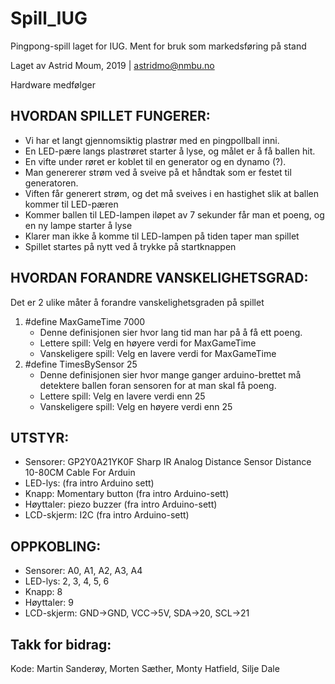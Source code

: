 # Spill_IUG
Pingpong-spill laget for IUG. Ment for bruk som markedsføring på stand

Laget av Astrid Moum, 2019 | astridmo@nmbu.no

Hardware medfølger

HVORDAN SPILLET FUNGERER:
-
- Vi har et langt gjennomsiktig plastrør med en pingpollball inni. 
- En LED-pære langs plastrøret starter å lyse, og målet er å få ballen hit.
- En vifte under røret er koblet til en generator og en dynamo (?). 
- Man genererer strøm ved å sveive på et håndtak som er festet til generatoren.
- Viften får generert strøm, og det må sveives i en hastighet slik at ballen kommer til LED-pæren
- Kommer ballen til LED-lampen iløpet av 7 sekunder får man et poeng, og en ny lampe starter å lyse
- Klarer man ikke å komme til LED-lampen på tiden taper man spillet
- Spillet startes på nytt ved å trykke på startknappen

HVORDAN FORANDRE VANSKELIGHETSGRAD:
-
Det er 2 ulike måter å forandre vanskelighetsgraden på spillet
1. #define MaxGameTime 7000
   - Denne definisjonen sier hvor lang tid man har på å få ett poeng.
   - Lettere spill: Velg en høyere verdi for MaxGameTime
   - Vanskeligere spill: Velg en lavere verdi for MaxGameTime
2. #define TimesBySensor 25
   - Denne definisjonen sier hvor mange ganger arduino-brettet må detektere ballen foran sensoren for at man skal få poeng. 
   - Lettere spill: Velg en lavere verdi enn 25
   - Vanskeligere spill: Velg en høyere verdi enn 25

UTSTYR:
- 
- Sensorer: GP2Y0A21YK0F Sharp IR Analog Distance Sensor Distance 10-80CM Cable For Arduin
- LED-lys: (fra intro Arduino sett)
- Knapp: Momentary button (fra intro Arduino-sett)
- Høyttaler: piezo buzzer (fra intro Arduino-sett)
- LCD-skjerm: I2C (fra intro Arduino-sett)

OPPKOBLING:
- 
- Sensorer: A0, A1, A2, A3, A4
- LED-lys: 2, 3, 4, 5, 6
- Knapp: 8
- Høyttaler: 9
- LCD-skjerm: GND->GND, VCC->5V, SDA->20, SCL->21


Takk for bidrag:
- 
Kode: Martin Sanderøy, Morten Sæther, Monty Hatfield, Silje Dale
